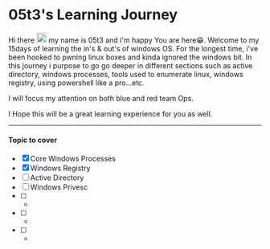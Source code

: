 # 05t3's Learning Journey

Hi there <img src="https://media.giphy.com/media/hvRJCLFzcasrR4ia7z/giphy.gif" width="20px"> my name is 05t3 and i'm happy You are here😁. Welcome to my 15days of learning the in's & out's of windows OS. For the longest time, i've been hooked to pwning linux boxes and kinda ignored the windows bit. In this journey i purpose to go go deeper in different sections such as active directory, windows processes, tools used to enumerate linux, windows registry, using powershell like a pro...etc.

I will focus my attention on both blue and red team Ops.

I Hope this will be a great learning experience for you as well.

---

#### Topic to cover

- [x] Core Windows Processes
- [x] Windows Registry
- [ ] Active Directory
- [ ] Windows Privesc
- [ ] -
- [ ] -
- [ ] -
